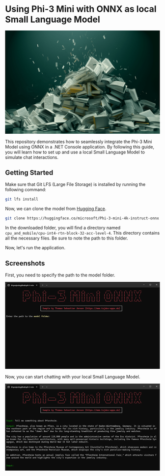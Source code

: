 # Using Phi-3 Mini with ONNX as local Small Language Model

![Header](./docs/header.png)

This repository demonstrates how to seamlessly integrate the Phi-3 Mini Model using ONNX in a .NET Console application. By following this guide, you will learn how to set up and use a local Small Language Model to simulate chat interactions.

## Getting Started

Make sure that Git LFS (Large File Storage) is installed by running the following command:

```bash
git lfs install
```

Now, we can clone the model from [Hugging Face](https://huggingface.co/microsoft/Phi-3-mini-128k-instruct).

```bash
git clone https://huggingface.co/microsoft/Phi-3-mini-4k-instruct-onnx
```

In the downloaded folder, you will find a directory named `cpu_and_mobile/cpu-int4-rtn-block-32-acc-level-4`. This directory contains all the necessary files. Be sure to note the path to this folder.

Now, let's run the application.

## Screenshots

First, you need to specify the path to the model folder.

![Console](./docs/console-01.png)

Now, you can start chatting with your local Small Language Model.

![Console](./docs/console-02.png)